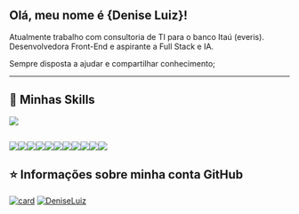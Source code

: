 ## Olá, meu nome é <strong>{Denise Luiz}!</strong>

Atualmente trabalho com consultoria de TI para o banco Itaú (everis). 
Desenvolvedora Front-End e aspirante a Full Stack e IA.

Sempre disposta a ajudar e compartilhar conhecimento;

----

## 🚀 Minhas Skills
<img src="https://img.shields.io/badge/JavaScript-F7DF1E?style=for-the-badge&logo=javascript&logoColor=black" />

<img src="https://img.shields.io/badge/HTML5-E34F26?style=for-the-badge&logo=html5&logoColor=white" /><img src="https://img.shields.io/badge/CSS-239120?&style=for-the-badge&logo=css3&logoColor=white" /><img src="https://img.shields.io/badge/C-00599C?style=for-the-badge&logo=c&logoColor=white" /><img src="	https://img.shields.io/badge/C%23-239120?style=for-the-badge&logo=c-sharp&logoColor=white" /><img src="https://img.shields.io/badge/TypeScript-007ACC?style=for-the-badge&logo=typescript&logoColor=white" /><img src="https://img.shields.io/badge/Node.js-43853D?style=for-the-badge&logo=node.js&logoColor=white" /><img src="https://img.shields.io/badge/Java-ED8B00?style=for-the-badge&logo=java&logoColor=white" /><img src="https://img.shields.io/badge/Angular-DD0031?style=for-the-badge&logo=angular&logoColor=white" /><img src="https://img.shields.io/badge/AngularJS-E23237?style=for-the-badge&logo=angularjs&logoColor=white" /><img src="https://img.shields.io/badge/Spring-6DB33F?style=for-the-badge&logo=spring&logoColor=white" /><img src="https://img.shields.io/badge/Amazon_AWS-232F3E?style=for-the-badge&logo=amazon-aws&logoColor=white" />
---

## ⭐ Informações sobre minha conta GitHub
[![card](https://github-readme-stats.vercel.app/api?username=DeniseLuiz&theme=dracula)](https://github.com/DeniseLuiz/)
[![DeniseLuiz](https://github-readme-stats.vercel.app/api/top-langs/?username=DeniseLuiz&hide=html&layout=compact&theme=dracula)](https://github.com/DeniseLuiz/)
